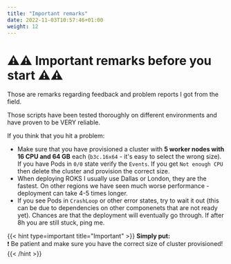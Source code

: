 ```yaml
---
title: "Important remarks"
date: 2022-11-03T10:57:46+01:00
weight: 12
---
```


# ⚠️⚠️ Important remarks before you start ⚠️⚠️

Those are remarks regarding feedback and problem reports I got from the field.

Those scripts have been tested thoroughly on different environments and have proven to be VERY reliable.

If you think that you hit a problem:

* Make sure that you have provisioned a cluster with **5 worker nodes with 16 CPU and 64 GB** each (`b3c.16x64` - it's easy to select the wrong size). If you have Pods in `0/0` state verify the `Events`. If you get `Not enough CPU` then delete the cluster and provision the correct size.
* When deploying ROKS I usually use Dallas or London, they are the fastest. On other regions we have seen much worse performance - deployment can take 4-5 times longer.
* If you see Pods in `CrashLoop` or other error states, try to wait it out (this can be due to dependencies on other componenets that are not ready yet). Chances are that the deployment will eventually go through. If after 8h you are still stuck, ping me.

{{< hint type=important  title="Important" >}}
**Simply put:**\
❗ Be patient and make sure you have the correct size of cluster provisioned!
{{< /hint >}}

### 